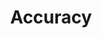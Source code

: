 ---
title: "Accuracy"

categories: ['']

tags: ['Accuracy']

arabic: ['الدقة']

publishers: ['معجم مصطلحات التعلم الآلي والتعلم العميق وعلم البيانات']

types: "word"

slug: ""
---